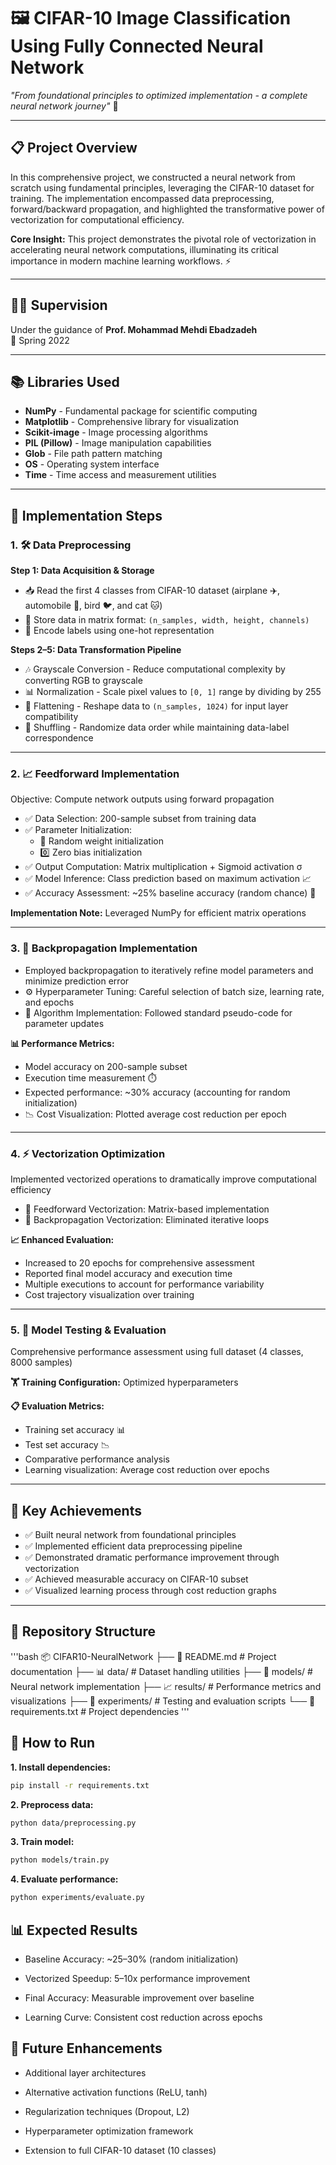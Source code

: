 # 🖼️ CIFAR-10 Image Classification Using Fully Connected Neural Network  
*"From foundational principles to optimized implementation - a complete neural network journey"* 🧠  

---

## 📋 Project Overview  
In this comprehensive project, we constructed a neural network from scratch using fundamental principles, leveraging the CIFAR-10 dataset for training. The implementation encompassed data preprocessing, forward/backward propagation, and highlighted the transformative power of vectorization for computational efficiency.  

**Core Insight:** This project demonstrates the pivotal role of vectorization in accelerating neural network computations, illuminating its critical importance in modern machine learning workflows. ⚡  

---

## 👨‍🏫 Supervision  
Under the guidance of **Prof. Mohammad Mehdi Ebadzadeh**  
📅 Spring 2022  

---

## 📚 Libraries Used  
- **NumPy** - Fundamental package for scientific computing  
- **Matplotlib** - Comprehensive library for visualization  
- **Scikit-image** - Image processing algorithms  
- **PIL (Pillow)** - Image manipulation capabilities  
- **Glob** - File path pattern matching  
- **OS** - Operating system interface  
- **Time** - Time access and measurement utilities  

---

## 🚀 Implementation Steps  

### 1. 🛠️ Data Preprocessing  
**Step 1: Data Acquisition & Storage**  
- 📥 Read the first 4 classes from CIFAR-10 dataset (airplane ✈️, automobile 🚗, bird 🐦, and cat 🐱)  
- 💾 Store data in matrix format: `(n_samples, width, height, channels)`  
- 🔢 Encode labels using one-hot representation  

**Steps 2–5: Data Transformation Pipeline**  
- 🎶 Grayscale Conversion - Reduce computational complexity by converting RGB to grayscale  
- 📊 Normalization - Scale pixel values to `[0, 1]` range by dividing by 255  
- 🧩 Flattening - Reshape data to `(n_samples, 1024)` for input layer compatibility  
- 🔀 Shuffling - Randomize data order while maintaining data-label correspondence  

---

### 2. 📈 Feedforward Implementation  
Objective: Compute network outputs using forward propagation  

- ✅ Data Selection: 200-sample subset from training data  
- ✅ Parameter Initialization:  
  - 🎲 Random weight initialization  
  - 0️⃣ Zero bias initialization  
- ✅ Output Computation: Matrix multiplication + Sigmoid activation σ  
- ✅ Model Inference: Class prediction based on maximum activation 📈  
- ✅ Accuracy Assessment: ~25% baseline accuracy (random chance) 🎯  

**Implementation Note:** Leveraged NumPy for efficient matrix operations  

---

### 3. 🔁 Backpropagation Implementation  
- Employed backpropagation to iteratively refine model parameters and minimize prediction error  
- ⚙️ Hyperparameter Tuning: Careful selection of batch size, learning rate, and epochs  
- 🔧 Algorithm Implementation: Followed standard pseudo-code for parameter updates  

**📊 Performance Metrics:**  
- Model accuracy on 200-sample subset  
- Execution time measurement ⏱️  
- Expected performance: ~30% accuracy (accounting for random initialization)  
- 📉 Cost Visualization: Plotted average cost reduction per epoch  

---

### 4. ⚡ Vectorization Optimization  
Implemented vectorized operations to dramatically improve computational efficiency  

- 🎯 Feedforward Vectorization: Matrix-based implementation  
- 🔄 Backpropagation Vectorization: Eliminated iterative loops  

**📈 Enhanced Evaluation:**  
- Increased to 20 epochs for comprehensive assessment  
- Reported final model accuracy and execution time  
- Multiple executions to account for performance variability  
- Cost trajectory visualization over training  

---

### 5. 🧪 Model Testing & Evaluation  
Comprehensive performance assessment using full dataset (4 classes, 8000 samples)  

**🏋️ Training Configuration:** Optimized hyperparameters  

**📋 Evaluation Metrics:**  
- Training set accuracy 📊  
- Test set accuracy 📉  
- Comparative performance analysis  
- Learning visualization: Average cost reduction over epochs  

---

## 🎯 Key Achievements  
- ✅ Built neural network from foundational principles  
- ✅ Implemented efficient data preprocessing pipeline  
- ✅ Demonstrated dramatic performance improvement through vectorization  
- ✅ Achieved measurable accuracy on CIFAR-10 subset  
- ✅ Visualized learning process through cost reduction graphs  

---

## 📁 Repository Structure  
'''bash
📦 CIFAR10-NeuralNetwork
├── 📄 README.md # Project documentation
├── 📊 data/ # Dataset handling utilities
├── 🧠 models/ # Neural network implementation
├── 📈 results/ # Performance metrics and visualizations
├── 🔬 experiments/ # Testing and evaluation scripts
└── 📜 requirements.txt # Project dependencies
'''
## 🚀 How to Run  

**1. Install dependencies:**  
```bash
pip install -r requirements.txt
```
**2. Preprocess data:**
``` bash
python data/preprocessing.py
```

**3. Train model:**
``` bash
python models/train.py
```

**4. Evaluate performance:**
```bash
python experiments/evaluate.py
```
## 📊 Expected Results

* Baseline Accuracy: ~25–30% (random initialization)

* Vectorized Speedup: 5–10x performance improvement

* Final Accuracy: Measurable improvement over baseline

* Learning Curve: Consistent cost reduction across epochs

## 🔮 Future Enhancements

* Additional layer architectures

* Alternative activation functions (ReLU, tanh)

* Regularization techniques (Dropout, L2)

* Hyperparameter optimization framework

* Extension to full CIFAR-10 dataset (10 classes)
